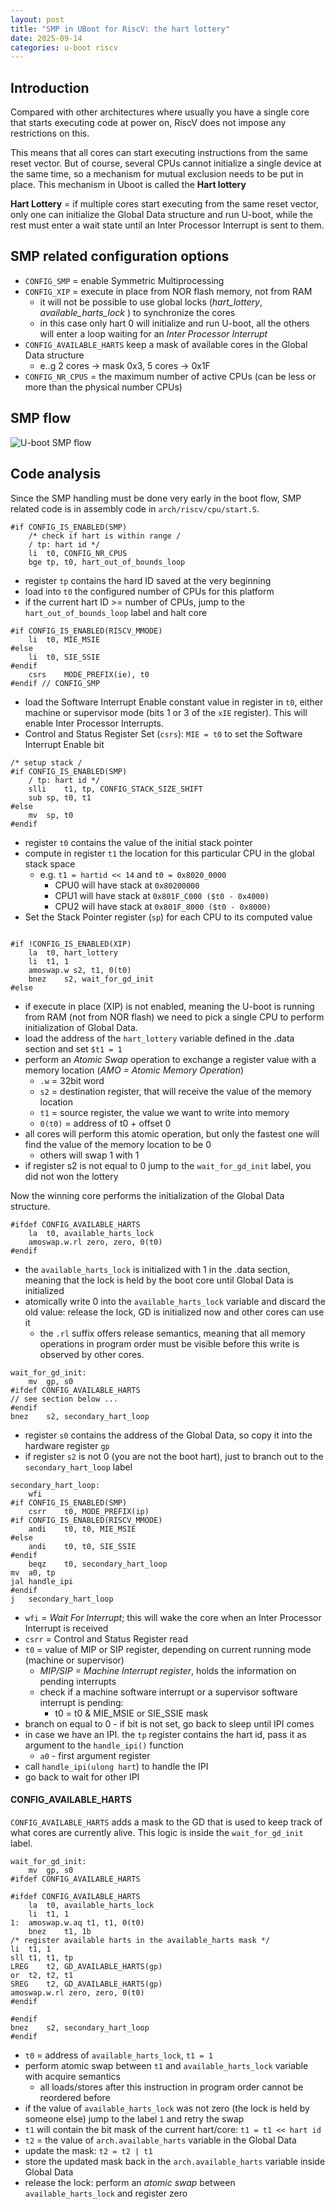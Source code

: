 ```yaml
---
layout: post
title: "SMP in UBoot for RiscV: the hart lottery"
date: 2025-09-14
categories: u-boot riscv
---
```


## Introduction

Compared with other architectures where usually you have a single core that starts executing code at power on, RiscV does not impose any restrictions on this.

This means that all cores can start executing instructions from the same reset vector.
But of course, several CPUs cannot initialize a single device at the same time, so a mechanism for mutual exclusion needs to be put in place.
This mechanism in Uboot is called the **Hart lottery**

**Hart Lottery** = if multiple cores start executing from the same reset vector, only one can initialize the Global Data structure and run U-boot, while the rest must enter a wait state until an Inter Processor Interrupt is sent to them.


## SMP related configuration options
- `CONFIG_SMP` = enable Symmetric Multiprocessing 
- `CONFIG_XIP` = execute in place from NOR flash memory, not from RAM
    - it will not be possible to use global locks (*hart_lottery*, *available_harts_lock*   ) to synchronize the cores
    - in this case only hart 0 will initialize and run U-boot, all the others will enter a loop waiting for an *Inter Processor Interrupt*
- `CONFIG_AVAILABLE_HARTS` keep a mask of available cores in the Global Data structure
   - e..g 2 cores → mask 0x3, 5 cores → 0x1F
- `CONFIG_NR_CPUS` = the maximum number of active CPUs (can be less or more than the physical number CPUs)

## SMP flow

![U-boot SMP flow](/assets/Uboot_SMP_flow.png)

## Code analysis

Since the SMP handling must be done very early in the boot flow, SMP related code is in assembly code in `arch/riscv/cpu/start.S`.

```
#if CONFIG_IS_ENABLED(SMP)
    /* check if hart is within range /
    / tp: hart id */
    li  t0, CONFIG_NR_CPUS
    bge tp, t0, hart_out_of_bounds_loop
```
- register `tp` contains the hard ID saved at the very beginning
- load into `t0` the configured number of CPUs for this platform
- if the current hart ID >= number of CPUs, jump to the `hart_out_of_bounds_loop` label and halt core

```
#if CONFIG_IS_ENABLED(RISCV_MMODE)
    li  t0, MIE_MSIE
#else
    li  t0, SIE_SSIE
#endif
    csrs    MODE_PREFIX(ie), t0
#endif // CONFIG_SMP
```
- load the Software Interrupt Enable constant value in register in `t0`, either machine or supervisor mode (bits 1 or 3 of the `xIE` register). This will enable Inter Processor Interrupts.
- Control and Status Register Set (`csrs`): `MIE = t0` to set the Software Interrupt Enable bit

```
/* setup stack /
#if CONFIG_IS_ENABLED(SMP)
    / tp: hart id */
    slli    t1, tp, CONFIG_STACK_SIZE_SHIFT
    sub sp, t0, t1
#else
    mv  sp, t0
#endif
```
- register `t0` contains the value of the initial stack pointer
- compute in register `t1` the location for this particular CPU in the global stack space
    - e.g. `t1 = hartid << 14` and `t0 = 0x8020_0000`
        - CPU0 will have stack at `0x80200000`
        - CPU1 will have stack at `0x801F_C000 ($t0 - 0x4000)`
        - CPU2 will have stack at `0x801F_8000 ($t0 - 0x8000)`
- Set the Stack Pointer register (`sp`) for each CPU to its computed value

```

#if !CONFIG_IS_ENABLED(XIP)
    la  t0, hart_lottery
    li  t1, 1
    amoswap.w s2, t1, 0(t0)
    bnez    s2, wait_for_gd_init
#else
```
- if execute in place (XIP) is not enabled, meaning the U-boot is running from RAM (not from NOR flash) we need to pick a single CPU to perform initialization of Global Data. 
- load the address of the `hart_lottery` variable defined in the .data section and set `$t1 = 1`
- perform an *Atomic Swap* operation to exchange a register value with a memory location (*AMO = Atomic Memory Operation*)
   - `.w` = 32bit word
   - `s2` = destination register, that will receive the value of the memory location
   - `t1` = source register, the value we want to write into memory
   - `0(t0)` = address of t0 + offset 0
- all cores will perform this atomic operation, but only the fastest one will find the value of the memory location to be 0
    - others will swap 1 with 1
- if register s2 is not equal to 0 jump to the `wait_for_gd_init` label, you did not won the lottery

Now the winning core performs the initialization of the Global Data structure.

```
#ifdef CONFIG_AVAILABLE_HARTS
    la  t0, available_harts_lock
    amoswap.w.rl zero, zero, 0(t0)
#endif
```
- the `available_harts_lock` is initialized with 1 in the .data section, meaning that the lock is held by the boot core until Global Data is initialized
- atomically write 0 into the `available_harts_lock` variable and discard the old value: release the lock, GD is initialized now and other cores can use it
    - the `.rl` suffix offers release semantics, meaning that all memory operations in program order must be visible before this write is observed by other cores.

```
wait_for_gd_init:
    mv  gp, s0
#ifdef CONFIG_AVAILABLE_HARTS
// see section below ...
#endif
bnez    s2, secondary_hart_loop
```
- register `s0` contains the address of the Global Data, so copy it into the hardware register `gp`
- if register `s2` is not 0 (you are not the boot hart), just to branch out to the `secondary_hart_loop` label

```
secondary_hart_loop:
    wfi
#if CONFIG_IS_ENABLED(SMP)
    csrr    t0, MODE_PREFIX(ip)
#if CONFIG_IS_ENABLED(RISCV_MMODE)
    andi    t0, t0, MIE_MSIE
#else
    andi    t0, t0, SIE_SSIE
#endif
    beqz    t0, secondary_hart_loop
mv  a0, tp
jal handle_ipi
#endif
j   secondary_hart_loop
```
- `wfi` = *Wait For Interrupt*; this will wake the core when an Inter Processor Interrupt is received
- `csrr` = Control and Status Register read
- `t0` = value of MIP or SIP register, depending on current running mode (machine or supervisor)
    - *MIP/SIP = Machine Interrupt register*, holds the information on pending interrupts
    - check if a machine software interrupt or a supervisor software interrupt is pending:
       - t0 = t0 & MIE_MSIE or SIE_SSIE mask
- branch on equal to 0 - if bit is not set, go back to sleep until IPI comes
- in case we have an IPI. the `tp` register contains the hart id, pass it as argument to the `handle_ipi()` function
   - `a0` - first argument register
- call `handle_ipi(ulong hart`) to handle the IPI
- go back to wait for other IPI

#### CONFIG_AVAILABLE_HARTS
`CONFIG_AVAILABLE_HARTS` adds a mask to the GD that is used to keep track of what cores are currently alive.
This logic is inside the `wait_for_gd_init` label.

```
wait_for_gd_init:
    mv  gp, s0
#ifdef CONFIG_AVAILABLE_HARTS

#ifdef CONFIG_AVAILABLE_HARTS
    la  t0, available_harts_lock
    li  t1, 1
1:  amoswap.w.aq t1, t1, 0(t0)
    bnez    t1, 1b
/* register available harts in the available_harts mask */
li  t1, 1
sll t1, t1, tp
LREG    t2, GD_AVAILABLE_HARTS(gp)
or  t2, t2, t1
SREG    t2, GD_AVAILABLE_HARTS(gp)
amoswap.w.rl zero, zero, 0(t0)
#endif
 
#endif
bnez    s2, secondary_hart_loop
#endif
```
- `t0` = address of `available_harts_lock`, `t1 = 1`
- perform atomic swap between `t1` and `available_harts_lock` variable with acquire semantics
    - all loads/stores after this instruction in program order cannot be reordered before 
- if the value of `available_harts_lock` was not zero (the lock is held by someone else) jump to the label `1` and retry the swap
- `t1` will contain the bit mask of the current hart/core: `t1 = t1 << hart id`
- `t2` = the value of `arch.available_harts` variable in the Global Data
- update the mask: `t2 = t2 | t1`
- store the updated mask back in the `arch.available_harts` variable inside Global Data
- release the lock: perform an *atomic swap* between `available_harts_lock` and register zero